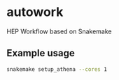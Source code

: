 # autowork
HEP Workflow based on Snakemake

## Example usage

```bash
snakemake setup_athena --cores 1
```
